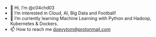 - 👋 Hi, I’m @c04chd03
- 👀 I’m interested in Cloud, AI, Big Data and Football!
- 🌱 I’m currently learning Machine Learning with Python and Hadoop, Kubernetes & Dockers.
- 📫 How to reach me doevytom@protonmail.com

<!---
c04chd03/c04chd03 is a ✨ special ✨ repository because its `README.md` (this file) appears on your GitHub profile.
You can click the Preview link to take a look at your changes.
--->
